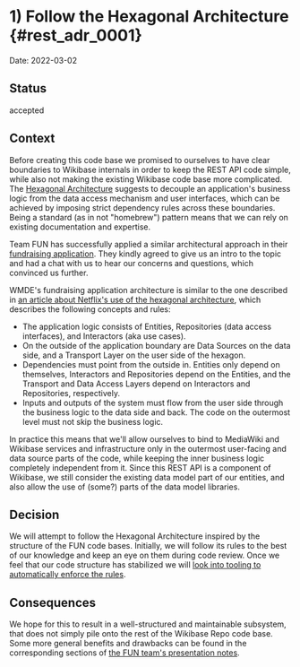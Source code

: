 # 1) Follow the Hexagonal Architecture {#rest_adr_0001}

Date: 2022-03-02

## Status

accepted

## Context

Before creating this code base we promised to ourselves to have clear boundaries to Wikibase internals in order to keep the REST API code simple, while also not making the existing Wikibase code base more complicated. The [Hexagonal Architecture](https://alistair.cockburn.us/hexagonal-architecture/) suggests to decouple an application's business logic from the data access mechanism and user interfaces, which can be achieved by imposing strict dependency rules across these boundaries. Being a standard (as in not "homebrew") pattern means that we can rely on existing documentation and expertise.

Team FUN has successfully applied a similar architectural approach in their [fundraising application](https://github.com/wmde/fundraising-application#project-structure). They kindly agreed to give us an intro to the topic and had a chat with us to hear our concerns and questions, which convinced us further.

WMDE's fundraising application architecture is similar to the one described in [an article about Netflix's use of the hexagonal architecture](https://netflixtechblog.com/ready-for-changes-with-hexagonal-architecture-b315ec967749), which describes the following concepts and rules:
* The application logic consists of Entities, Repositories (data access interfaces), and Interactors (aka use cases).
* On the outside of the application boundary are Data Sources on the data side, and a Transport Layer on the user side of the hexagon.
* Dependencies must point from the outside in. Entities only depend on themselves, Interactors and Repositories depend on the Entities, and the Transport and Data Access Layers depend on Interactors and Repositories, respectively.
* Inputs and outputs of the system must flow from the user side through the business logic to the data side and back. The code on the outermost level must not skip the business logic.

In practice this means that we'll allow ourselves to bind to MediaWiki and Wikibase services and infrastructure only in the outermost user-facing and data source parts of the code, while keeping the inner business logic completely independent from it. Since this REST API is a component of Wikibase, we still consider the existing data model part of our entities, and also allow the use of (some?) parts of the data model libraries.

## Decision

We will attempt to follow the Hexagonal Architecture inspired by the structure of the FUN code bases. Initially, we will follow its rules to the best of our knowledge and keep an eye on them during code review. Once we feel that our code structure has stabilized we will [look into tooling to automatically enforce the rules](https://phabricator.wikimedia.org/T305132).

## Consequences

We hope for this to result in a well-structured and maintainable subsystem, that does not simply pile onto the rest of the Wikibase Repo code base. Some more general benefits and drawbacks can be found in the corresponding sections of [the FUN team's presentation notes](https://gist.github.com/gbirke/f02acccfe4837b3c62e2066959578fbd#benefits-of-the-clean-architecture).
